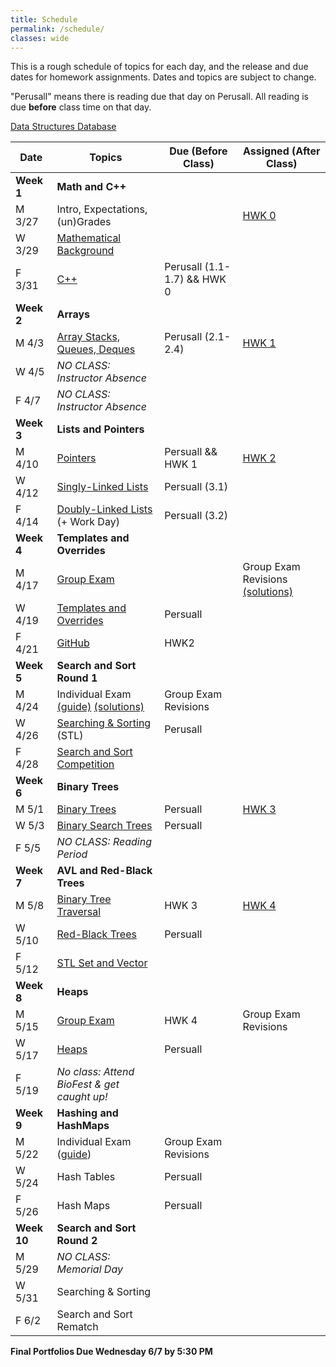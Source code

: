 ```yaml
---
title: Schedule
permalink: /schedule/
classes: wide
---
```


This is a rough schedule of topics for each day, and the release and due dates for homework assignments. Dates and topics are subject to change. 

"Perusall" means there is reading due that day on Perusall. All reading is due **before** class time on that day.

[Data Structures Database](https://alackles.github.io/CMSC-270-ST-23/notes/database/)

| Date	| Topics	| Due (Before Class) |	Assigned (After Class) |
| ------- | --------------- | ------------- | -------------- |
| **Week 1** | **Math and C++** | | |
| M 3/27 | Intro, Expectations, (un)Grades | | [HWK 0][hwk0] |
| W 3/29 | [Mathematical Background][w1d2] | | |
| F 3/31 | [C++][w1d3] | Perusall (1.1-1.7) && HWK 0 | |
| **Week 2** | **Arrays** | | |
| M 4/3 | [Array Stacks, Queues, Deques][w2d1] | Perusall (2.1-2.4) | [HWK 1][hwk1] | 
| W 4/5 | _NO CLASS: Instructor Absence_ |
| F 4/7 | _NO CLASS: Instructor Absence_ |
| **Week 3** | **Lists and Pointers** | | |
| M 4/10 | [Pointers][w3d1] | Persuall && HWK 1 | [HWK 2][hwk2] |
| W 4/12 | [Singly-Linked Lists][w3d2] | Persuall (3.1) | |
| F 4/14 | [Doubly-Linked Lists][w3d3] (+ Work Day) | Persuall (3.2) | |
| **Week 4** | **Templates and Overrides** |  |  |
| M 4/17 | [Group Exam][ge1] | | Group Exam Revisions [(solutions)][ge1soln] |
| W 4/19 | [Templates and Overrides][w4d2] | Persuall | |
| F 4/21 | [GitHub][w4d3] | HWK2 | |
| **Week 5** | **Search and Sort Round 1** | | |
| M 4/24 | Individual Exam [(guide)][exam1guide]  [(solutions)][exam1soln]| Group Exam Revisions | |
| W 4/26 | [Searching & Sorting][w5d2] (STL) | Perusall | |
| F 4/28 | [Search and Sort Competition][w5d3] | | |
| **Week 6** | **Binary Trees** | | |
| M 5/1 | [Binary Trees][w6d1] | Persuall |  [HWK 3][hwk3] | 
| W 5/3 | [Binary Search Trees][w6d2] | Persuall | | |
| F 5/5 | _NO CLASS: Reading Period_ | | |
| **Week 7** | **AVL and Red-Black Trees** | | |
| M 5/8 | [Binary Tree Traversal][w7d1] |  HWK 3 | [HWK 4][hwk4] |
| W 5/10 | [Red-Black Trees][w7d2] | Persuall | |
| F 5/12 | [STL Set and Vector][w7d3] | | |
| **Week 8** | **Heaps** | | |
| M 5/15 | [Group Exam][ge2] | HWK 4 | Group Exam Revisions |
| W 5/17 | [Heaps][w8d2] | Persuall | |
| F 5/19 | _No class: Attend BioFest & get caught up!_ | | |
| **Week 9** | **Hashing and HashMaps** | | | 
| M 5/22 | Individual Exam ([guide][exam2guide]) | Group Exam Revisions | |
| W 5/24 | Hash Tables | Persuall | |
| F 5/26 | Hash Maps | Persuall | |
| **Week 10** | **Search and Sort Round 2** | | |
| M 5/29 | _NO CLASS: Memorial Day_ | | | 
| W 5/31 | Searching & Sorting | | | 
| F 6/2 | Search and Sort Rematch | |

**Final Portfolios Due Wednesday 6/7 by 5:30 PM**

[hwk0]: https://alackles.github.io/CMSC-270-ST-23/homework/hwk0
[hwk1]: https://alackles.github.io/CMSC-270-ST-23/homework/hwk1
[hwk2]: https://alackles.github.io/CMSC-270-ST-23/homework/hwk2
[hwk3]: https://alackles.github.io/CMSC-270-ST-23/homework/hwk3
[hwk4]: https://alackles.github.io/CMSC-270-ST-23/homework/hwk4

[w1d2]: https://alackles.github.io/CMSC-270-ST-23/notes/01/math/
[w1d3]: https://alackles.github.io/CMSC-270-ST-23/notes/01/cpp/
[w2d1]: https://alackles.github.io/CMSC-270-ST-23/notes/02/arrays/
[w3d1]: https://alackles.github.io/CMSC-270-ST-23/notes/03/pointers/
[w3d2]: https://alackles.github.io/CMSC-270-ST-23/notes/03/sll/
[w3d3]: https://alackles.github.io/CMSC-270-ST-23/notes/03/dll/
[w4d2]: https://alackles.github.io/CMSC-270-ST-23/notes/04/templates/
[w4d3]: https://alackles.github.io/CMSC-270-ST-23/notes/04/git/
[w5d2]: https://alackles.github.io/CMSC-270-ST-23/notes/05/searchsort/
[w5d3]: https://alackles.github.io/CMSC-270-ST-23/notes/05/searchsortcomp/
[w6d1]: https://alackles.github.io/CMSC-270-ST-23/notes/06/bintree/
[w6d2]: https://alackles.github.io/CMSC-270-ST-23/notes/06/binsearchtree/
[w7d1]: https://alackles.github.io/CMSC-270-ST-23/notes/07/bfs-dfs/
[w7d2]: https://alackles.github.io/CMSC-270-ST-23/assets/rbt.pdf
[w7d3]: https://alackles.github.io/CMSC-270-ST-23/notes/07/stl/
[w8d2]: https://alackles.github.io/CMSC-270-ST-23/notes/08/heap/

[ge1]: https://alackles.github.io/CMSC-270-ST-23/exams/groupexam1/
[ge2]: https://alackles.github.io/CMSC-270-ST-23/exams/groupexam2/
[ge1soln]: https://alackles.github.io/CMSC-270-ST-23/exams/groupexam1-solutions/
[exam1guide]: https://alackles.github.io/CMSC-270-ST-23/exams/exam1guide/
[exam1soln]: https://alackles.github.io/CMSC-270-ST-23/_pages/exams/exam1soln.pdf
[exam2guide]: https://alackles.github.io/CMSC-270-ST-23/exams/exam2guide/
